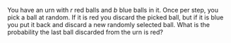You have an urn with $r$ red balls and $b$ blue balls in it. Once per step, you pick a ball at random. If it is red you discard the picked ball, but if it is blue you put it back and discard a new randomly selected ball. What is the probability the last ball discarded from the urn is red?
